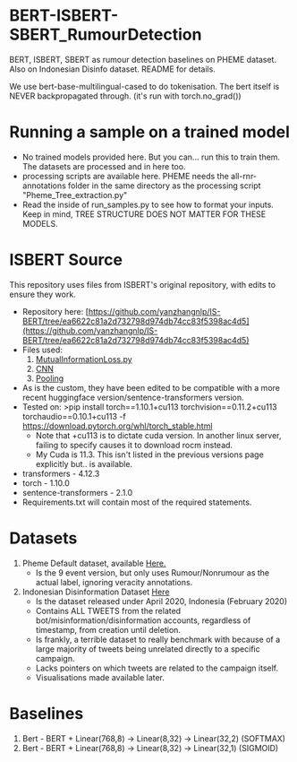 # BERT-ISBERT-SBERT_RumourDetection
BERT, ISBERT, SBERT as rumour detection baselines on PHEME dataset. Also on Indonesian Disinfo dataset.  README for details.

We use bert-base-multilingual-cased to do tokenisation. The bert itself is NEVER backpropagated through. (it's run with torch.no_grad())


# Running a sample on a trained model
- No trained models provided here. But you can... run this to train them. The datasets are processed and in here too.
- processing scripts are available here. PHEME needs the all-rnr-annotations folder in the same directory as the processing script "Pheme_Tree_extraction.py"
- Read the inside of run_samples.py to see how to format your inputs. Keep in mind, TREE STRUCTURE DOES NOT MATTER FOR THESE MODELS.

# ISBERT Source
This repository uses files from ISBERT's original repository, with edits to ensure they work.
- Repository here: [https://github.com/yanzhangnlp/IS-BERT/tree/ea6622c81a2d732798d974db74cc83f5398ac4d5](https://github.com/yanzhangnlp/IS-BERT/tree/ea6622c81a2d732798d974db74cc83f5398ac4d5)
- Files used:
    1. [MutualInformationLoss.py](https://github.com/yanzhangnlp/IS-BERT/blob/ea6622c81a2d732798d974db74cc83f5398ac4d5/sentence_transformers/losses/MutualInformationLoss.py)
    2. [CNN](https://github.com/yanzhangnlp/IS-BERT/blob/ea6622c81a2d732798d974db74cc83f5398ac4d5/sentence_transformers/models/CNN.py)
    3. [Pooling](https://github.com/yanzhangnlp/IS-BERT/blob/ea6622c81a2d732798d974db74cc83f5398ac4d5/sentence_transformers/models/Pooling.py)
- As is the custom, they have been edited to be compatible with a more recent huggingface version/sentence-transformers version.
- Tested on: >pip install torch==1.10.1+cu113 torchvision==0.11.2+cu113 torchaudio==0.10.1+cu113 -f https://download.pytorch.org/whl/torch_stable.html
    - Note that +cu113 is to dictate cuda version. In another linux server, failing to specify causes it to download rocm instead.
    - My Cuda is 11.3. This isn't listed in the previous versions page explicitly but.. is available.
- transformers - 4.12.3
- torch - 1.10.0
- sentence-transformers - 2.1.0
- Requirements.txt will contain most of the required statements.




# Datasets
1. Pheme Default dataset, available [Here.](https://figshare.com/articles/dataset/PHEME_dataset_for_Rumour_Detection_and_Veracity_Classification/6392078)
    - Is the 9 event version, but only uses Rumour/Nonrumour as the actual label, ignoring veracity annotations.
2. Indonesian Disinformation Dataset [Here](https://transparency.twitter.com/en/reports/information-operations.html)
    - Is the dataset released under April 2020, Indonesia (February 2020)
    - Contains ALL TWEETS from the related bot/misinformation/disinformation accounts, regardless of timestamp, from creation until deletion.
    - Is frankly, a terrible dataset to really benchmark with because of a large majority of tweets being unrelated directly to a specific campaign.
    - Lacks pointers on which tweets are related to the campaign itself.
    - Visualisations made available later.

# Baselines
1. Bert - BERT + Linear(768,8) -> Linear(8,32) -> Linear(32,2) (SOFTMAX)
2. Bert - BERT + Linear(768,8) -> Linear(8,32) -> Linear(32,1) (SIGMOID)
    